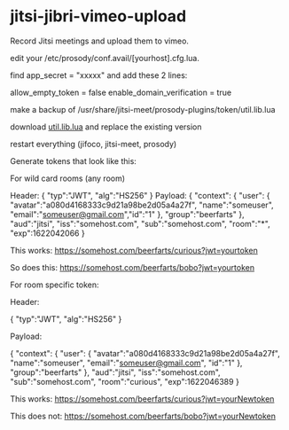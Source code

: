 # jitsi-jibri-vimeo-upload
Record Jitsi meetings and upload them to vimeo.


edit your /etc/prosody/conf.avail/[yourhost].cfg.lua.

find app_secret = "xxxxx" and add these 2 lines:

allow_empty_token = false
enable_domain_verification = true

make a backup of /usr/share/jitsi-meet/prosody-plugins/token/util.lib.lua

download [util.lib.lua](https://raw.githubusercontent.com/pcbender/jitsi-jibri-vimeo-upload/master/util.lib.lua)
and replace the existing version

restart everything (jifoco, jitsi-meet, prosody)

Generate tokens that look like this:

For wild card rooms (any room)

Header:
{
	"typ":"JWT",
	"alg":"HS256"
}
Payload:
{
	"context":
	{
		"user":
		{
			"avatar":"a080d4168333c9d21a98be2d05a4a27f",
			"name":"someuser",
			"email":"someuser@gmail.com","id":"1"
		},
		"group":"beerfarts"
	},
	"aud":"jitsi",
	"iss":"somehost.com",
	"sub":"somehost.com",
	"room":"*",
	"exp":1622042066
}

This works:
https://somehost.com/beerfarts/curious?jwt=yourtoken

So does this:
https://somehost.com/beerfarts/bobo?jwt=yourtoken


For room specific token:

Header:

{
	"typ":"JWT",
	"alg":"HS256"
}

Payload:

{
	"context":
	{
		"user":
		{
			"avatar":"a080d4168333c9d21a98be2d05a4a27f",
			"name":"someuser",
			"email":"someuser@gmail.com",
			"id":"1"
		},
		"group":"beerfarts"
	},
	"aud":"jitsi",
	"iss":"somehost.com",
	"sub":"somehost.com",
	"room":"curious",
	"exp":1622046389
}


This works:
https://somehost.com/beerfarts/curious?jwt=yourNewtoken

This does not:
https://somehost.com/beerfarts/bobo?jwt=yourNewtoken


